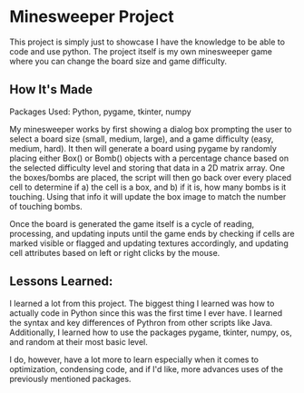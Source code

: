 # Minesweeper Project

This project is simply just to showcase I have the knowledge to be able to code and use python. The project itself is my own minesweeper game where you can change the board size and game difficulty.

## How It's Made

Packages Used: Python, pygame, tkinter, numpy

My minesweeper works by first showing a dialog box prompting the user to select a board size (small, medium, large), and a game difficulty (easy, medium, hard). It then will generate a board using pygame by randomly placing either Box() or Bomb() objects with a percentage chance based on the selected difficulty level and storing that data in a 2D matrix array. One the boxes/bombs are placed, the script will then go back over every placed cell to determine if a) the cell is a box, and b) if it is, how many bombs is it touching. Using that info it will update the box image to match the number of touching bombs. 

Once the board is generated the game itself is a cycle of reading, processing, and updating inputs until the game ends by checking if cells are marked visible or flagged and updating textures accordingly, and updating cell attributes based on left or right clicks by the mouse.


## Lessons Learned:

I learned a lot from this project. The biggest thing I learned was how to actually code in Python since this was the first time I ever have. I learned the syntax and key differences of Pythron from other scripts like Java. Additionally, I learned how to use the packages pygame, tkinter, numpy, os, and random at their most basic level.

I do, however, have a lot more to learn especially when it comes to optimization, condensing code, and if I'd like, more advances uses of the previously mentioned packages.
